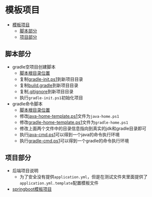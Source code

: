 # 模板项目

- [模板项目](#模板项目)
  - [脚本部分](#脚本部分)
  - [项目部分](#项目部分)

## 脚本部分

- gradle空项目创建脚本
  - [脚本根目录位置](/scripts/gradle-project/)
  - 复制[gradle-init.ps1](/scripts/gradle-project/gradle-init.ps1)到新项目目录
  - 复制[build.gradle](/scripts/gradle-project/build.gradle)到新项目目录
  - 复制[.gitignore](/scripts/gradle-project/.gitignore)到新项目目录
  - 执行`gradle-init.ps1`初始化项目
- gradle命令脚本
  - [脚本根目录位置](/scripts/)
  - 修改[java-home-template.ps1](/scripts/java-home-template.ps1)文件为`java-home.ps1`
  - 修改[gradle-home-template.ps1](/scripts/gradle-home-template.ps1)文件为`gradle-home.ps1`
  - 修改上面两个文件中的目录信息指向到真实的jdk和gradle目录即可
  - 执行[java-cmd.ps1](/scripts/java-cmd.ps1)可以得到一个java的命令执行环境
  - 执行[gradle-cmd.ps1](/scripts/gradle-cmd.ps1)可以得到一个gradle的命令执行环境

## 项目部分

- 后端项目说明
  - 为了安全没有提供`application.yml`，但是在测试文件夹里面提供了`application.yml.template`配置模板文件
- [springboot模板项目](/springboot-template/)
